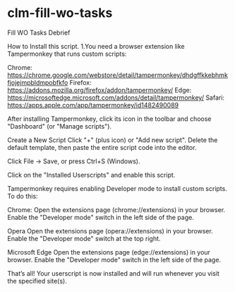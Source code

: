 # clm-fill-wo-tasks
Fill WO Tasks Debrief

How to Install this script.
1.You need a browser extension like Tampermonkey that runs custom scripts:

Chrome: https://chrome.google.com/webstore/detail/tampermonkey/dhdgffkkebhmkfjojejmpbldmpobfkfo Firefox: https://addons.mozilla.org/firefox/addon/tampermonkey/ Edge: https://microsoftedge.microsoft.com/addons/detail/tampermonkey/ Safari: https://apps.apple.com/app/tampermonkey/id1482490089

After installing Tampermonkey, click its icon in the toolbar and choose "Dashboard" (or "Manage scripts").

Create a New Script Click "+" (plus icon) or "Add new script". Delete the default template, then paste the entire script code into the editor.

Click File → Save, or press Ctrl+S (Windows).

Click on the "Installed Userscripts" and enable this script.

Tampermonkey requires enabling Developer mode to install custom scripts. To do this:

Chrome:
Open the extensions page (chrome://extensions) in your browser. Enable the "Developer mode" switch in the left side of the page.

Opera
Open the extensions page (opera://extensions) in your browser. Enable the "Developer mode" switch at the top right.

Microsoft Edge
Open the extensions page (edge://extensions) in your browser. Enable the "Developer mode" switch in the left side of the page.

That’s all! Your userscript is now installed and will run whenever you visit the specified site(s).
